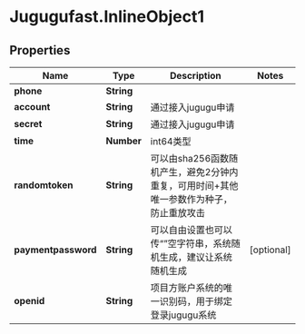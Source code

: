 # Jugugufast.InlineObject1

## Properties

Name | Type | Description | Notes
------------ | ------------- | ------------- | -------------
**phone** | **String** |  | 
**account** | **String** | 通过接入jugugu申请 | 
**secret** | **String** | 通过接入jugugu申请 | 
**time** | **Number** | int64类型 | 
**randomtoken** | **String** | 可以由sha256函数随机产生，避免2分钟内重复，可用时间+其他唯一参数作为种子，防止重放攻击 | 
**paymentpassword** | **String** | 可以自由设置也可以传“”空字符串，系统随机生成，建议让系统随机生成 | [optional] 
**openid** | **String** | 项目方账户系统的唯一识别码，用于绑定登录jugugu系统 | 


